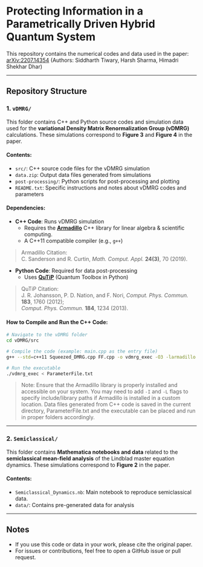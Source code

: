 # Protecting Information in a Parametrically Driven Hybrid Quantum System

This repository contains the numerical codes and data used in the paper: [arXiv:2207.14354](https://arxiv.org/abs/2207.14354)
(Authors: Siddharth Tiwary, Harsh Sharma, Himadri Shekhar Dhar)

---

## Repository Structure

### 1. `vDMRG/`  
This folder contains C++ and Python source codes and simulation data used for the **variational Density Matrix Renormalization Group (vDMRG)** calculations. These simulations correspond to **Figure 3** and **Figure 4** in the paper.

#### Contents:
- `src/`: C++ source code files for the vDMRG simulation  
- `data.zip`: Output data files generated from simulations  
- `post-processing/`: Python scripts for post-processing and plotting  
- `README.txt`: Specific instructions and notes about vDMRG codes and parameters

#### Dependencies:
- **C++ Code**: Runs vDMRG simulation
  - Requires the **[Armadillo](https://arma.sourceforge.net/)** C++ library for linear algebra & scientific computing.
  - A C++11 compatible compiler (e.g., `g++`)

> Armadillo Citation:  
> C. Sanderson and R. Curtin, *Math. Comput. Appl.* **24(3)**, 70 (2019).

- **Python Code**: Required for data post-processing
  - Uses **[QuTiP](http://qutip.org/)** (Quantum Toolbox in Python)

> QuTiP Citation:  
> J. R. Johansson, P. D. Nation, and F. Nori, *Comput. Phys. Commun.* **183**, 1760 (2012);  
> *Comput. Phys. Commun.* **184**, 1234 (2013).

#### How to Compile and Run the C++ Code:
```bash
# Navigate to the vDMRG folder
cd vDMRG/src

# Compile the code (example: main.cpp as the entry file)
g++ --std=c++11 Squeezed_DMRG.cpp FF.cpp -o vdmrg_exec -O3 -larmadillo

# Run the executable
./vdmrg_exec < ParameterFile.txt
```

> Note: Ensure that the Armadillo library is properly installed and accessible on your system. You may need to add `-I` and `-L` flags to specify include/library paths if Armadillo is installed in a custom location. Data files generated from C++ code is saved in the current directory, ParameterFile.txt and the executable can be placed and run in proper folders accordingly.

---

### 2. `Semiclassical/`  
This folder contains **Mathematica notebooks and data** related to the **semiclassical mean-field analysis** of the Lindblad master equation dynamics. These simulations correspond to **Figure 2** in the paper.

#### Contents:
- `Semiclassical_Dynamics.nb`: Main notebook to reproduce semiclassical data.  
- `data/`: Contains pre-generated data for analysis

---

## Notes

- If you use this code or data in your work, please cite the original paper.
- For issues or contributions, feel free to open a GitHub issue or pull request.
